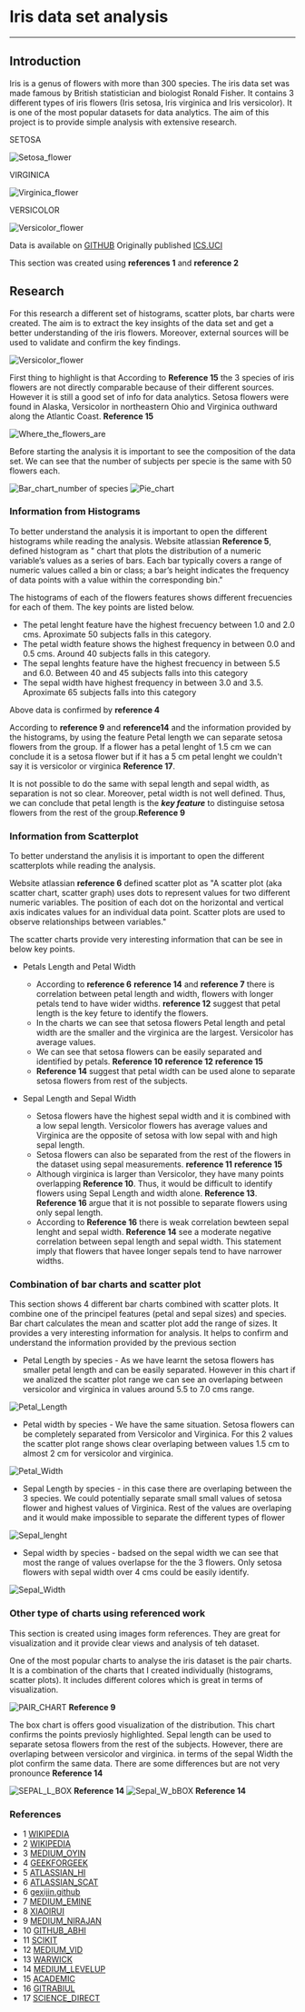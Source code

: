 # Iris data set analysis

***

## Introduction

Iris is a genus of flowers with more than 300 species.  The iris data set was made famous by British statistician and biologist Ronald Fisher. It contains 3 different types of iris flowers (Iris setosa, Iris virginica and Iris versicolor). It is one of the most popular datasets for data analytics. The aim of this project is to provide simple analysis with extensive research. 

SETOSA

![Setosa_flower](https://upload.wikimedia.org/wikipedia/commons/a/a7/Irissetosa1.jpg)

VIRGINICA

![Virginica_flower](https://upload.wikimedia.org/wikipedia/commons/thumb/f/f8/Iris_virginica_2.jpg/1200px-Iris_virginica_2.jpg)

VERSICOLOR

![Versicolor_flower](https://upload.wikimedia.org/wikipedia/commons/2/27/Blue_Flag%2C_Ottawa.jpg)



Data is available on [GITHUB](https://raw.githubusercontent.com/mwaskom/seaborn-data/master/iris.csv)
Originally published [ICS.UCI](https://archive.ics.uci.edu/dataset/53/iris)

This section was created using **references 1** and **reference 2**

## Research

For this research a different set of histograms, scatter plots, bar charts were created. The aim is to extract the key insights of the data set and get a better understanding of the iris flowers. Moreover, external sources will be used to validate and confirm the key findings.

![Versicolor_flower](https://editor.analyticsvidhya.com/uploads/51518iris%20img1.png)

First thing to highlight is that According to **Reference 15**  the 3 species of iris flowers are not directly comparable because of their different sources. However it is still a good set of info for data analytics. Setosa flowers were found in Alaska, Versicolor in northeastern Ohio and Virginica outhward along the Atlantic Coast. **Reference 15**

![Where_the_flowers_are](https://oup.silverchair-cdn.com/oup/backfile/Content_public/Journal/jrssig/18/6/10.1111_1740-9713.01589/1/m_sign_18_6_26_fig-2.jpeg?Expires=1718732637&Signature=PhfRbUxedr7JCJwotC34t5gVX1RUNYEvgnEwdMwl-ecTZ0haSxwV77nkcDxmWQPMEcBasdfit4veQhtsqtMM9iRzko7Bi8C3ym3I1T~DIZvyu2W196Br10aLeWhFelxSX7rsiRT20SHiRCzIOLT53b9CylMIkN7tmY92VzTobPHs1GDViQ28K-N4DcBiUBcq7YH4TPtR35fVzvBtEV2WR6aD0Bnkhvf4acShucMPyPEuIf6oj2yIYcTHc1pwzWB5~iIrarOOnEmdEd7EvXLHolnFcPW4-tCSjrojC6lz9Y6YbSk16YQFcZ9ntx3L0DWHniL0GzoA2OT~bBLdJqwIFw__&Key-Pair-Id=APKAIE5G5CRDK6RD3PGA)

Before starting the analysis it is important to see the composition of the data set. We can see that the number of subjects per specie is the same with 50 flowers each.

![Bar_chart_number of species](https://github.com/RobAstur/Pands-Project/blob/main/Number_of_flowers_in_dataset_per_species.png)
![Pie_chart](https://github.com/RobAstur/Pands-Project/blob/main/Pie_charts_number%20of%20species.png)


### Information from Histograms 

To better understand the analysis it is important to open the different histograms while reading the analysis.
Website atlassian **Reference 5**, defined histogram as " chart that plots the distribution of a numeric variable’s values as a series of bars. Each bar typically covers a range of numeric values called a bin or class; a bar’s height indicates the frequency of data points with a value within the corresponding bin."

The histograms of each of the flowers features shows different frecuencies for each of them. The key points are listed below.

* The petal lenght feature have the highest frecuency  between 1.0 and 2.0 cms. Aproximate 50 subjects falls in this category.
* The petal width feature shows the highest frequency in between 0.0 and 0.5 cms. Around 40 subjects falls in this category.
* The sepal lenghts feature have the highest frecuency in between 5.5 and 6.0. Between 40 and 45 subjects falls into this category
* The sepal width have highest frequency in between 3.0 and 3.5. Aproximate  65 subjects falls into this category

Above data is confirmed by **reference 4**

According to **reference 9** and **reference14** and the information provided by the histograms, by using the feature Petal length we can separate setosa flowers from the group. If a flower has a petal lenght of 1.5 cm we can conclude it is a setosa flower but if it has a 5 cm petal lenght we couldn't say it is versicolor or virginica **Reference 17**. 

It is not possible to do the same with sepal length and sepal width, as separation is not so clear. Moreover, petal width is not well defined. Thus, we can conclude that petal length is the ***key feature*** to distinguise setosa flowers from the rest of the group.**Reference 9** 


### Information from Scatterplot

To better understand the anylisis it is important to open the different scatterplots while reading the analysis.

Website atlassian **reference 6** defined scatter plot  as "A scatter plot (aka scatter chart, scatter graph) uses dots to represent values for two different numeric variables. The position of each dot on the horizontal and vertical axis indicates values for an individual data point. Scatter plots are used to observe relationships between variables."

The scatter charts provide very interesting information that can be see in below key points.

* Petals Length and Petal Width
    * According to **reference 6** **reference 14** and **reference 7** there is correlation between petal length and width, flowers with longer petals tend to have wider widths. **reference 12** suggest that petal length  is the key feture to identify the flowers.
    * In the charts we can see that setosa flowers Petal length and petal width are the smaller and the virginica are the largest. Versicolor has average values. 
    * We can see that setosa flowers can be easily separated and identified by petals. **Reference 10** **reference 12** **reference 15**
    * **Reference 14** suggest that petal width can be used alone to separate setosa flowers from rest of the subjects.

* Sepal Length and Sepal Width
    * Setosa flowers have the highest sepal width and it is combined with a low sepal length. Versicolor flowers has average values and Virginica are the opposite of setosa with low sepal with and high sepal length.
    * Setosa flowers can also be separated from the rest of the flowers in the dataset using sepal measurements. **reference 11** **reference 15**
    * Although virginica is larger than Versicolor, they have many points overlapping **Reference 10**. Thus, it would be difficult to identify flowers using  Sepal Length and width alone. **Reference 13**. **Reference 16** argue that it is not possible to separate flowers using only sepal length.
    * According to **Reference 16** there is weak correlation bewteen sepal lenght and sepal width. **Reference 14** see a moderate negative correlation between sepal length and sepal width. This statement imply that flowers that havee longer sepals tend to have narrower widths.

### Combination of bar charts and scatter plot

This section shows 4 different bar charts combined with scatter plots. It combine one of the principel features (petal and sepal sizes) and species. Bar chart calculates the mean and scatter plot add the range of sizes. It provides a very interesting information for analysis. It helps to confirm and understand the information provided by the previous section

* Petal Length by species - As we have learnt the setosa flowers has smaller petal length and can be easily separated. However in this chart if we analized the scatter plot range we can see an overlaping between versicolor and virginica in values around 5.5 to 7.0 cms range.

![Petal_Length](https://github.com/RobAstur/Pands-Project/blob/main/Average%20Sepal%20Length%20by%20species%20%2B%20scatter%20plot.png)

* Petal width by species - We have the same situation. Setosa flowers can be completely separated from Versicolor and Virginica. For this 2 values the scatter plot range shows clear overlaping between values 1.5 cm to almost 2 cm for versicolor and virginica.

![Petal_Width](https://github.com/RobAstur/Pands-Project/blob/main/Average%20petal%20width%20by%20species%20%2B%20scatterplot.png)

* Sepal Length by species - in this case there are overlaping between the 3 species. We could potentially separate small small values of setosa flower and highest values of Virginica. Rest of the values are overlaping and it would make impossible to separate the different types of flower

![Sepal_lenght](https://github.com/RobAstur/Pands-Project/blob/main/Average%20Sepal%20Length%20by%20species%20%2B%20scatter%20plot.png)

*  Sepal width by species - badsed on the sepal width we can see that most the range of values overlapse for the the 3 flowers. Only setosa flowers with sepal width over 4 cms could be easily identify.

![Sepal_Width](https://github.com/RobAstur/Pands-Project/blob/main/Average%20Sepal%20Width%20by%20species%20%2B%20scatter%20plot.png)

###  Other type of charts using referenced work 



This section is created using images form references. They are great for visualization and it provide clear views and analysis of teh dataset.

One of the most popular charts to analyse the iris dataset is the pair charts. It is a combination of the charts that I created individually (histograms, scatter plots). It includes different colores which is great in terms of visualization. 


![PAIR_CHART](https://miro.medium.com/v2/resize:fit:720/format:webp/1*EC0wwBEYyc6nHbKfkdvn9g.png) **Reference 9**


The box chart is offers good visualization of the distribution. This chart confirms the points previosly highlighted. Sepal length can be used to separate setosa flowers from the rest of the subjects. However, there are overlaping between versicolor and virginica. in terms of the sepal Width the plot confirm the same data. There are some differences but are not very pronounce **Reference 14**


![SEPAL_L_BOX](https://miro.medium.com/v2/resize:fit:640/format:webp/1*bGDLQW129SZqhiE_wy8h4w.png) **Reference 14**
![Sepal_W_bBOX](https://miro.medium.com/v2/resize:fit:640/format:webp/1*qDBKrz-BPYvymnyQe1dOhw.png) **Reference 14**



### References

* 1  [WIKIPEDIA](https://en.wikipedia.org/wiki/Iris_(plant))
* 2  [WIKIPEDIA](https://en.wikipedia.org/wiki/Iris_flower_data_set)
* 3  [MEDIUM_OYIN](https://medium.com/@OyinWoyin/insights-from-the-iris-data-set-e149f0b6941f)
* 4  [GEEKFORGEEK](https://www.geeksforgeeks.org/exploratory-data-analysis-on-iris-dataset/)
* 5  [ATLASSIAN_HI](https://www.atlassian.com/data/charts/histogram-complete-guide#:~:text=What%20is%20a%20histogram%3F,value%20within%20the%20corresponding%20bin.)
* 6  [ATLASSIAN_SCAT](https://www.atlassian.com/data/charts/what-is-a-scatter-plot)
* 6  [gexijin.github](https://gexijin.github.io/learnR/step-into-r-programmingthe-iris-flower-dataset.html)
* 7  [MEDIUM_EMINE](https://eminebozkus.medium.com/exploring-the-iris-flower-dataset-4e000bcc266c)
* 8  [XIAOIRUI](https://xiaorui.site/Data-Mining-R/lecture/2.B_EDA_Vis.html)
* 9  [MEDIUM_NIRAJAN](https://medium.com/@nirajan.acharya666/exploratory-data-analysis-of-iris-dataset-9c0df76771df)
* 10 [GITHUB_ABHI](https://github.com/abhikumar22/Exploratory-Data-Analysis-on-IRIS-Dataset/blob/master/EDA_Flower.ipynb)
* 11 [SCIKIT](https://scikit-learn.org/stable/auto_examples/datasets/plot_iris_dataset.html#:~:text=Scatter%20Plot%20of%20the%20Iris%20dataset,-import%20matplotlib.pyplot&text=You%20can%20already%20see%20a,the%20Versicolor%20and%20Virginica%20types.)
* 12 [MEDIUM_VID](https://medium.com/analytics-vidhya/exploratory-data-analysis-iris-dataset-32d09a52f322)
* 13 [WARWICK](https://warwick.ac.uk/fac/sci/moac/people/students/peter_cock/r/iris_plots/)
* 14 [MEDIUM_LEVELUP](https://levelup.gitconnected.com/unveiling-the-mysteries-of-the-iris-dataset-a-comprehensive-analysis-and-machine-learning-f5c4f9dbcd6d)
* 15 [ACADEMIC](https://academic.oup.com/jrssig/article/18/6/26/7038520?login=false)
* 16 [GITRABIUL](https://gist.github.com/rabiulcste/33d985ab55820353181f9727a9496a81)
* 17 [SCIENCE_DIRECT](https://www.sciencedirect.com/topics/computer-science/iris-virginica)